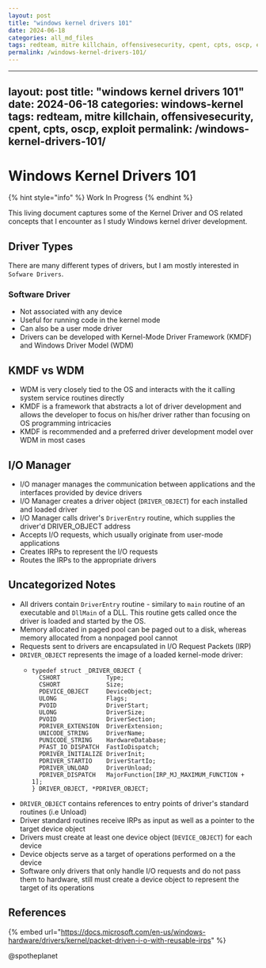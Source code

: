 ```yaml
---
layout: post
title: "windows kernel drivers 101"
date: 2024-06-18
categories: all_md_files
tags: redteam, mitre killchain, offensivesecurity, cpent, cpts, oscp, exploit
permalink: /windows-kernel-drivers-101/
---
```


---
layout: post
title: "windows kernel drivers 101"
date: 2024-06-18
categories: windows-kernel
tags: redteam, mitre killchain, offensivesecurity, cpent, cpts, oscp, exploit
permalink: /windows-kernel-drivers-101/
---

# Windows Kernel Drivers 101

{% hint style="info" %}
Work In Progress
{% endhint %}

This living document captures some of the Kernel Driver and OS related concepts that I encounter as I study Windows kernel driver development.

## Driver Types

There are many different types of drivers, but I am mostly interested in `Sofware Drivers`.

### Software Driver

* Not associated with any device
* Useful for running code in the kernel mode
* Can also be a user mode driver
* Drivers can be developed with Kernel-Mode Driver Framework \(KMDF\) and Windows Driver Model \(WDM\)

## KMDF vs WDM

* WDM is very closely tied to the OS and interacts with the it calling system service routines directly
* KMDF is a framework that abstracts a lot of driver development and allows the developer to focus on his/her driver rather than focusing on OS programming intricacies
* KMDF is recommended and a preferred driver development model over WDM in most cases

## I/O Manager

* I/O manager manages the communication between applications and the interfaces provided by device drivers
* I/O Manager creates a driver object \(`DRIVER_OBJECT`\) for each installed and loaded driver
* I/O Manager calls driver's `DriverEntry` routine, which supplies the driver'd DRIVER\_OBJECT address
* Accepts I/O requests, which usually originate from user-mode applications
* Creates IRPs to represent the I/O requests
* Routes the IRPs to the appropriate drivers

## Uncategorized Notes

* All drivers contain `DriverEntry` routine - similary to `main` routine of an executable and `DllMain` of a DLL. This routine gets called once the driver is loaded and started by the OS.
* Memory allocated in paged pool can be paged out to a disk, whereas memory allocated from a  nonpaged pool cannot
* Requests sent to drivers are encapsulated in I/O Request Packets \(IRP\)
* `DRIVER_OBJECT` represents the image of a loaded kernel-mode driver:
  * ```text
    typedef struct _DRIVER_OBJECT {
      CSHORT             Type;
      CSHORT             Size;
      PDEVICE_OBJECT     DeviceObject;
      ULONG              Flags;
      PVOID              DriverStart;
      ULONG              DriverSize;
      PVOID              DriverSection;
      PDRIVER_EXTENSION  DriverExtension;
      UNICODE_STRING     DriverName;
      PUNICODE_STRING    HardwareDatabase;
      PFAST_IO_DISPATCH  FastIoDispatch;
      PDRIVER_INITIALIZE DriverInit;
      PDRIVER_STARTIO    DriverStartIo;
      PDRIVER_UNLOAD     DriverUnload;
      PDRIVER_DISPATCH   MajorFunction[IRP_MJ_MAXIMUM_FUNCTION + 1];
    } DRIVER_OBJECT, *PDRIVER_OBJECT;
    ```
* `DRIVER_OBJECT` contains references to entry points of driver's standard routines \(i.e Unload\)
* Driver standard routines receive IRPs as input as well as a pointer to the target device object
* Drivers must create at least one device object \(`DEVICE_OBJECT`\) for each device
* Device objects serve as a target of operations performed on a the device
* Software only drivers that only handle I/O requests and do not pass them to hardware, still must create a device object to represent the target of its operations

## References

{% embed url="https://docs.microsoft.com/en-us/windows-hardware/drivers/kernel/packet-driven-i-o-with-reusable-irps" %}



@spotheplanet
